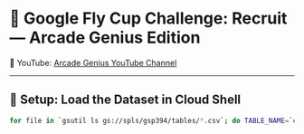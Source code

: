 # 🏁 Google Fly Cup Challenge: Recruit — Arcade Genius Edition

🔗 YouTube: [Arcade Genius YouTube Channel](https://www.youtube.com/@ArcadeGenius-z1)

---

## 🚀 Setup: Load the Dataset in Cloud Shell

```bash
for file in `gsutil ls gs://spls/gsp394/tables/*.csv`; do TABLE_NAME=`echo $file | cut -d '/' -f6 | cut -d '.' -f1`; bq load --autodetect --source_format=CSV --replace=true drl.$TABLE_NAME $file; done.
